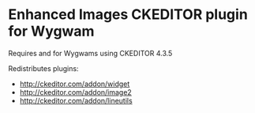 # Enhanced Images CKEDITOR plugin for Wygwam

Requires and for Wygwams using CKEDITOR 4.3.5

Redistributes plugins:

- http://ckeditor.com/addon/widget
- http://ckeditor.com/addon/image2
- http://ckeditor.com/addon/lineutils